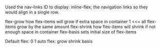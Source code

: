 

Used the nav-links ID to display: inline-flex; the navigation links so they would align in a single row.

flex-grow   how flex-items will grow if extra space in container
            1 <<= all flex-items grow by the same amount
flex-shrink how flex-items will shrink if not enough space in container
flex-basis  sets initial size of flex-items


Default     flex:   0           1       auto
            flex: grow      shrink      basis